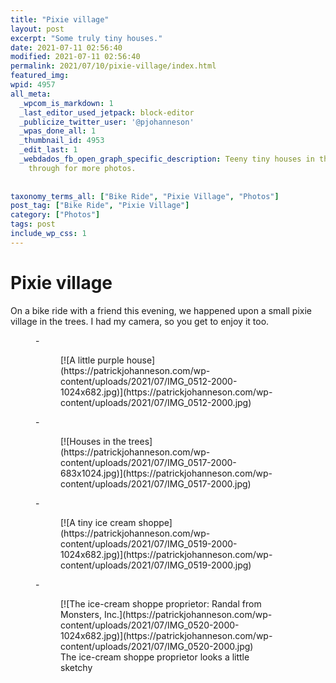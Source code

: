 ```yaml
---
title: "Pixie village"
layout: post
excerpt: "Some truly tiny houses."
date: 2021-07-11 02:56:40
modified: 2021-07-11 02:56:40
permalink: 2021/07/10/pixie-village/index.html
featured_img: 
wpid: 4957
all_meta: 
  _wpcom_is_markdown: 1
  _last_editor_used_jetpack: block-editor
  _publicize_twitter_user: '@pjohanneson'
  _wpas_done_all: 1
  _thumbnail_id: 4953
  _edit_last: 1
  _webdados_fb_open_graph_specific_description: Teeny tiny houses in the trees. Click
    through for more photos.
  
  
taxonomy_terms_all: ["Bike Ride", "Pixie Village", "Photos"]
post_tag: ["Bike Ride", "Pixie Village"]
category: ["Photos"]
tags: post
include_wp_css: 1
---
```


# Pixie village

On a bike ride with a friend this evening, we happened upon a small pixie village in the trees. I had my camera, so you get to enjoy it too.

<figure class="is-layout-flex wp-block-gallery-160 wp-block-gallery columns-3 is-cropped">- <figure>[![A little purple house](https://patrickjohanneson.com/wp-content/uploads/2021/07/IMG_0512-2000-1024x682.jpg)](https://patrickjohanneson.com/wp-content/uploads/2021/07/IMG_0512-2000.jpg)</figure>
- <figure>[![Houses in the trees](https://patrickjohanneson.com/wp-content/uploads/2021/07/IMG_0517-2000-683x1024.jpg)](https://patrickjohanneson.com/wp-content/uploads/2021/07/IMG_0517-2000.jpg)</figure>
- <figure>[![A tiny ice cream shoppe](https://patrickjohanneson.com/wp-content/uploads/2021/07/IMG_0519-2000-1024x682.jpg)](https://patrickjohanneson.com/wp-content/uploads/2021/07/IMG_0519-2000.jpg)</figure>
- <figure>[![The ice-cream shoppe proprietor: Randal from Monsters, Inc.](https://patrickjohanneson.com/wp-content/uploads/2021/07/IMG_0520-2000-1024x682.jpg)](https://patrickjohanneson.com/wp-content/uploads/2021/07/IMG_0520-2000.jpg)<figcaption class="blocks-gallery-item__caption">The ice-cream shoppe proprietor looks a little sketchy</figcaption></figure>

</figure>